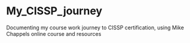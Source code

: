 # My_CISSP_journey
Documenting my course work journey to CISSP certification, using Mike Chappels online course and resources 
